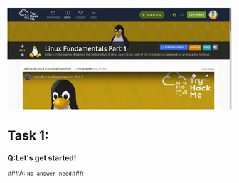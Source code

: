 ![linux](images/fundamentals-part-1.png)

**<h1>Task 1:</h1>**

<h3>Q:Let's get started!</h3>

###A: `No answer need`###